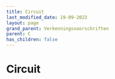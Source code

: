 ```yaml
---
title: Circuit
last_modified_date: 19-09-2023
layout: page
grand_parent: Verkenningsvoorschriften
parent: C
has_children: false
---
```


Circuit
=======

